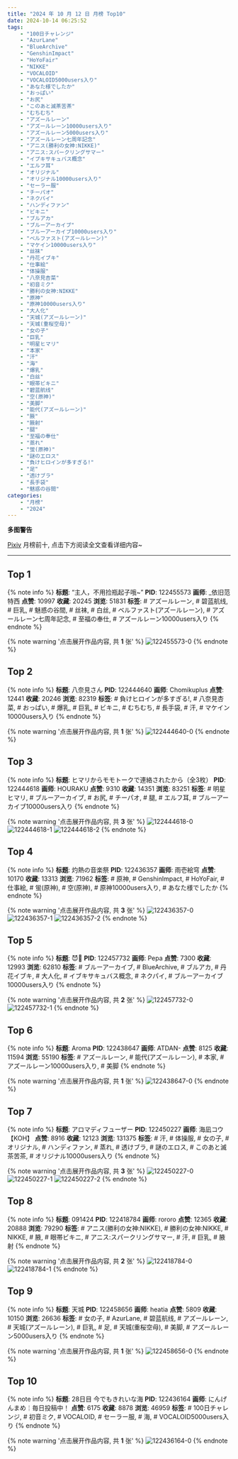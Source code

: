 ```yaml
---
title: "2024 年 10 月 12 日 月榜 Top10"
date: 2024-10-14 06:25:52
tags:
    - "100日チャレンジ"
    - "AzurLane"
    - "BlueArchive"
    - "GenshinImpact"
    - "HoYoFair"
    - "NIKKE"
    - "VOCALOID"
    - "VOCALOID5000users入り"
    - "あなた様でしたか"
    - "おっぱい"
    - "お尻"
    - "このあと滅茶苦茶"
    - "むちむち"
    - "アズールレーン"
    - "アズールレーン10000users入り"
    - "アズールレーン5000users入り"
    - "アズールレーン七周年記念"
    - "アニス(勝利の女神:NIKKE)"
    - "アニス:スパークリングサマー"
    - "イブキサキュバス概念"
    - "エルフ耳"
    - "オリジナル"
    - "オリジナル10000users入り"
    - "セーラー服"
    - "チーパオ"
    - "ネクパイ"
    - "ハンディファン"
    - "ビキニ"
    - "ブルアカ"
    - "ブルーアーカイブ"
    - "ブルーアーカイブ10000users入り"
    - "ベルファスト(アズールレーン)"
    - "マケイン10000users入り"
    - "丝袜"
    - "丹花イブキ"
    - "仕事絵"
    - "体操服"
    - "八奈見杏菜"
    - "初音ミク"
    - "勝利の女神:NIKKE"
    - "原神"
    - "原神10000users入り"
    - "大人化"
    - "天城(アズールレーン)"
    - "天城(重桜空母)"
    - "女の子"
    - "巨乳"
    - "明星ヒマリ"
    - "本家"
    - "汗"
    - "海"
    - "爆乳"
    - "白丝"
    - "眼帯ビキニ"
    - "碧蓝航线"
    - "空(原神)"
    - "美脚"
    - "能代(アズールレーン)"
    - "腋"
    - "腋射"
    - "腿"
    - "至福の奉仕"
    - "蒸れ"
    - "蛍(原神)"
    - "謎のエロス"
    - "負けヒロインが多すぎる!"
    - "足"
    - "透けブラ"
    - "長手袋"
    - "魅惑の谷間"
categories:
    - "月榜"
    - "2024"
---
```


<i class="fa fa-triangle-exclamation"></i>**多图警告**<i class="fa fa-triangle-exclamation"></i>

[Pixiv](https://www.pixiv.net/) 月榜前十, 点击下方阅读全文查看详细内容~

<!-- more -->

---

## Top 1

{% note info %}
**标题**: “主人，不用捡瓶起子哦~”
**PID**: 122455573 **画师**: _依旧范特西
**点赞**: 10997 **收藏**: 20245 **浏览**: 51831
**标签**: # アズールレーン, # 碧蓝航线, # 巨乳, # 魅惑の谷間, # 丝袜, # 白丝, # ベルファスト(アズールレーン), # アズールレーン七周年記念, # 至福の奉仕, # アズールレーン10000users入り
{% endnote %}

{% note warning '点击展开作品内容, 共 **1** 张' %}
![122455573-0](https://i.pixiv.re/img-original/img/2024/09/15/16/52/29/122455573_p0.jpg)
{% endnote %}

## Top 2

{% note info %}
**标题**: 八奈見さん
**PID**: 122444640 **画师**: Chomikuplus
**点赞**: 12441 **收藏**: 20246 **浏览**: 82319
**标签**: # 負けヒロインが多すぎる!, # 八奈見杏菜, # おっぱい, # 爆乳, # 巨乳, # ビキニ, # むちむち, # 長手袋, # 汗, # マケイン10000users入り
{% endnote %}

{% note warning '点击展开作品内容, 共 **1** 张' %}
![122444640-0](https://i.pixiv.re/img-original/img/2024/09/15/08/00/16/122444640_p0.jpg)
{% endnote %}

## Top 3

{% note info %}
**标题**: ヒマリからモモトークで連絡されたから（全3枚）
**PID**: 122444618 **画师**: HOURAKU
**点赞**: 9310 **收藏**: 14351 **浏览**: 83251
**标签**: # 明星ヒマリ, # ブルーアーカイブ, # お尻, # チーパオ, # 腿, # エルフ耳, # ブルーアーカイブ10000users入り
{% endnote %}

{% note warning '点击展开作品内容, 共 **3** 张' %}
![122444618-0](https://i.pixiv.re/img-original/img/2024/09/15/08/00/06/122444618_p0.jpg)
![122444618-1](https://i.pixiv.re/img-original/img/2024/09/15/08/00/06/122444618_p1.jpg)
![122444618-2](https://i.pixiv.re/img-original/img/2024/09/15/08/00/06/122444618_p2.jpg)
{% endnote %}

## Top 4

{% note info %}
**标题**: 灼熱の音楽祭
**PID**: 122436357 **画师**: 雨壱絵穹
**点赞**: 10170 **收藏**: 13313 **浏览**: 71962
**标签**: # 原神, # GenshinImpact, # HoYoFair, # 仕事絵, # 蛍(原神), # 空(原神), # 原神10000users入り, # あなた様でしたか
{% endnote %}

{% note warning '点击展开作品内容, 共 **3** 张' %}
![122436357-0](https://i.pixiv.re/img-original/img/2024/09/15/00/01/44/122436357_p0.jpg)
![122436357-1](https://i.pixiv.re/img-original/img/2024/09/15/00/01/44/122436357_p1.jpg)
![122436357-2](https://i.pixiv.re/img-original/img/2024/09/15/00/01/44/122436357_p2.jpg)
{% endnote %}

## Top 5

{% note info %}
**标题**: 😈💛
**PID**: 122457732 **画师**: Pepa
**点赞**: 7300 **收藏**: 12993 **浏览**: 62810
**标签**: # ブルーアーカイブ, # BlueArchive, # ブルアカ, # 丹花イブキ, # 大人化, # イブキサキュバス概念, # ネクパイ, # ブルーアーカイブ10000users入り
{% endnote %}

{% note warning '点击展开作品内容, 共 **2** 张' %}
![122457732-0](https://i.pixiv.re/img-original/img/2024/09/15/18/11/35/122457732_p0.png)
![122457732-1](https://i.pixiv.re/img-original/img/2024/09/15/18/11/35/122457732_p1.png)
{% endnote %}

## Top 6

{% note info %}
**标题**: Aroma
**PID**: 122438647 **画师**: ATDAN-
**点赞**: 8125 **收藏**: 11594 **浏览**: 55190
**标签**: # アズールレーン, # 能代(アズールレーン), # 本家, # アズールレーン10000users入り, # 美脚
{% endnote %}

{% note warning '点击展开作品内容, 共 **1** 张' %}
![122438647-0](https://i.pixiv.re/img-original/img/2024/09/15/01/02/58/122438647_p0.png)
{% endnote %}

## Top 7

{% note info %}
**标题**: アロマディフューザー
**PID**: 122450227 **画师**: 海凪コウ【KOH】
**点赞**: 8916 **收藏**: 12123 **浏览**: 131375
**标签**: # 汗, # 体操服, # 女の子, # オリジナル, # ハンディファン, # 蒸れ, # 透けブラ, # 謎のエロス, # このあと滅茶苦茶, # オリジナル10000users入り
{% endnote %}

{% note warning '点击展开作品内容, 共 **3** 张' %}
![122450227-0](https://i.pixiv.re/img-original/img/2024/09/15/12/46/49/122450227_p0.jpg)
![122450227-1](https://i.pixiv.re/img-original/img/2024/09/15/12/46/49/122450227_p1.jpg)
![122450227-2](https://i.pixiv.re/img-original/img/2024/09/15/12/46/49/122450227_p2.jpg)
{% endnote %}

## Top 8

{% note info %}
**标题**: 091424
**PID**: 122418784 **画师**: rororo
**点赞**: 12365 **收藏**: 20888 **浏览**: 79290
**标签**: # アニス(勝利の女神:NIKKE), # 勝利の女神:NIKKE, # NIKKE, # 腋, # 眼帯ビキニ, # アニス:スパークリングサマー, # 汗, # 巨乳, # 腋射
{% endnote %}

{% note warning '点击展开作品内容, 共 **2** 张' %}
![122418784-0](https://i.pixiv.re/img-original/img/2024/09/14/13/16/14/122418784_p0.jpg)
![122418784-1](https://i.pixiv.re/img-original/img/2024/09/14/13/16/14/122418784_p1.jpg)
{% endnote %}

## Top 9

{% note info %}
**标题**: 天城
**PID**: 122458656 **画师**: heatia
**点赞**: 5809 **收藏**: 10150 **浏览**: 26636
**标签**: # 女の子, # AzurLane, # 碧蓝航线, # アズールレーン, # 天城(アズールレーン), # 巨乳, # 足, # 天城(重桜空母), # 美脚, # アズールレーン5000users入り
{% endnote %}

{% note warning '点击展开作品内容, 共 **1** 张' %}
![122458656-0](https://i.pixiv.re/img-original/img/2024/09/15/19/19/27/122458656_p0.png)
{% endnote %}

## Top 10

{% note info %}
**标题**: 28日目 今でもきれいな海
**PID**: 122436164 **画师**: にんげんまめ￤毎日投稿中！
**点赞**: 6175 **收藏**: 8878 **浏览**: 46959
**标签**: # 100日チャレンジ, # 初音ミク, # VOCALOID, # セーラー服, # 海, # VOCALOID5000users入り
{% endnote %}

{% note warning '点击展开作品内容, 共 **1** 张' %}
![122436164-0](https://i.pixiv.re/img-original/img/2024/09/15/00/00/27/122436164_p0.png)
{% endnote %}
